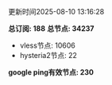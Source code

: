 更新时间2025-08-10 13:16:28

**总订阅: 188**
**总节点: 34237**
- vless节点: 10606
- hysteria2节点: 22

**google ping有效节点: 230**
